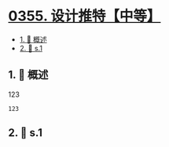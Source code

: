 # [0355. 设计推特【中等】](https://github.com/tnotesjs/TNotes.leetcode/tree/main/notes/0355.%20%E8%AE%BE%E8%AE%A1%E6%8E%A8%E7%89%B9%E3%80%90%E4%B8%AD%E7%AD%89%E3%80%91)

<!-- region:toc -->

- [1. 📝 概述](#1--概述)
- [2. 🎯 s.1](#2--s1)

<!-- endregion:toc -->

## 1. 📝 概述

123

```
123
```

## 2. 🎯 s.1
